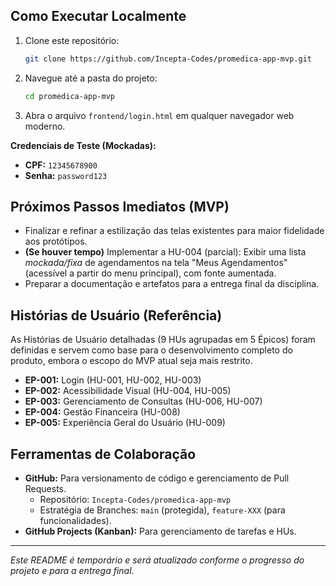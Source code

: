 
## Como Executar Localmente

1.  Clone este repositório:
    ```bash
    git clone https://github.com/Incepta-Codes/promedica-app-mvp.git
    ```
2.  Navegue até a pasta do projeto:
    ```bash
    cd promedica-app-mvp
    ```
3.  Abra o arquivo `frontend/login.html` em qualquer navegador web moderno.

**Credenciais de Teste (Mockadas):**
*   **CPF:** `12345678900`
*   **Senha:** `password123`

## Próximos Passos Imediatos (MVP)

*   Finalizar e refinar a estilização das telas existentes para maior fidelidade aos protótipos.
*   **(Se houver tempo)** Implementar a HU-004 (parcial): Exibir uma lista *mockada/fixa* de agendamentos na tela "Meus Agendamentos" (acessível a partir do menu principal), com fonte aumentada.
*   Preparar a documentação e artefatos para a entrega final da disciplina.

## Histórias de Usuário (Referência)

As Histórias de Usuário detalhadas (9 HUs agrupadas em 5 Épicos) foram definidas e servem como base para o desenvolvimento completo do produto, embora o escopo do MVP atual seja mais restrito.

*   **EP-001:** Login (HU-001, HU-002, HU-003)
*   **EP-002:** Acessibilidade Visual (HU-004, HU-005)
*   **EP-003:** Gerenciamento de Consultas (HU-006, HU-007)
*   **EP-004:** Gestão Financeira (HU-008)
*   **EP-005:** Experiência Geral do Usuário (HU-009)

## Ferramentas de Colaboração

*   **GitHub:** Para versionamento de código e gerenciamento de Pull Requests.
    *   Repositório: `Incepta-Codes/promedica-app-mvp`
    *   Estratégia de Branches: `main` (protegida), `feature-XXX` (para funcionalidades).
*   **GitHub Projects (Kanban):** Para gerenciamento de tarefas e HUs.

---

*Este README é temporário e será atualizado conforme o progresso do projeto e para a entrega final.*
